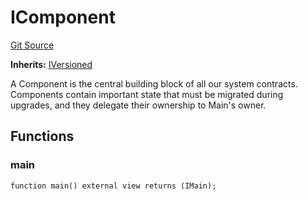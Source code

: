 # IComponent
[Git Source](https://github.com/larrythecucumber321/protocol/blob/77d337b8595ba96d069ded321419b36a61984170/contracts/interfaces/IComponent.sol)

**Inherits:**
[IVersioned](/tools/docgen/src/contracts/interfaces/IVersioned.sol/interface.IVersioned.md)

A Component is the central building block of all our system contracts. Components
contain important state that must be migrated during upgrades, and they delegate
their ownership to Main's owner.


## Functions
### main


```solidity
function main() external view returns (IMain);
```

